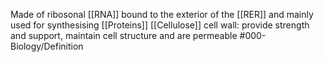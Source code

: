 Made of ribosonal [[RNA]] bound to the exterior of the [[RER]] and mainly used for synthesising [[Proteins]]
[[Cellulose]] cell wall: provide strength and support, maintain cell structure and are permeable
#000-Biology/Definition 